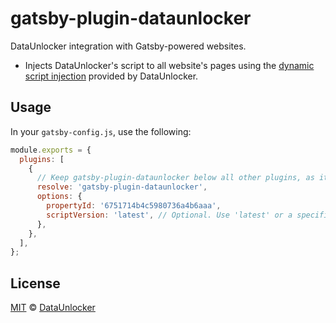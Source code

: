 # gatsby-plugin-dataunlocker

DataUnlocker integration with Gatsby-powered websites.

- Injects DataUnlocker's script to all website's pages using the
  [dynamic script injection](https://dataunlocker.com/docs/install/script/dynamic/)
  provided by DataUnlocker.

## Usage

In your `gatsby-config.js`, use the following:

```javascript
module.exports = {
  plugins: [
    {
      // Keep gatsby-plugin-dataunlocker below all other plugins, as it is a post-processing plugin.
      resolve: 'gatsby-plugin-dataunlocker',
      options: {
        propertyId: '6751714b4c5980736a4b6aaa',
        scriptVersion: 'latest', // Optional. Use 'latest' or a specific script version like '3.0.3'.
      },
    },
  ],
};
```

## License

[MIT](LICENSE) © [DataUnlocker](https://dataunlocker.com)
